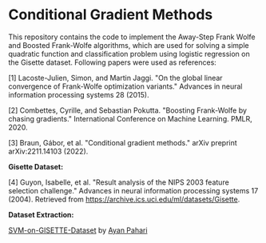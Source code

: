 # Conditional Gradient Methods

This repository contains the code to implement the Away-Step Frank Wolfe and Boosted Frank-Wolfe algorithms, which are used for solving a simple quadratic function and classification problem using logistic regression on the Gisette dataset. Following papers were used as references:

[1] Lacoste-Julien, Simon, and Martin Jaggi. "On the global linear convergence of Frank-Wolfe optimization variants." Advances in neural information processing systems 28 (2015).

[2] Combettes, Cyrille, and Sebastian Pokutta. "Boosting Frank-Wolfe by chasing gradients." International Conference on Machine Learning. PMLR, 2020.

[3] Braun, Gábor, et al. "Conditional gradient methods." arXiv preprint arXiv:2211.14103 (2022).

**Gisette Dataset:**

[4] Guyon, Isabelle, et al. "Result analysis of the NIPS 2003 feature selection challenge." Advances in neural information processing systems 17 (2004). Retrieved from https://archive.ics.uci.edu/ml/datasets/Gisette. 

**Dataset Extraction:**

[SVM-on-GISETTE-Dataset](https://github.com/AyanPahari/SVM-on-GISETTE-Dataset) by [Ayan Pahari](https://github.com/AyanPahari)
